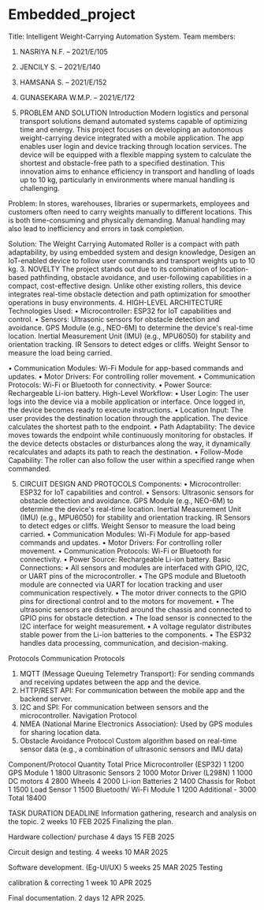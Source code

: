 # Embedded_project
Title: Intelligent Weight-Carrying Automation System.
Team members:
1.	NASRIYA N.F. – 2021/E/105
2.	JENCILY S. – 2021/E/140
3.	HAMSANA S. – 2021/E/152
4.	GUNASEKARA W.M.P.  – 2021/E/172

2.	PROBLEM AND SOLUTION
Introduction
Modern logistics and personal transport solutions demand automated systems capable of optimizing time and energy. This project focuses on developing an autonomous weight-carrying device integrated with a mobile application. The app enables user login and device tracking through location services. The device will be equipped with a flexible mapping system to calculate the shortest and obstacle-free path to a specified destination. This innovation aims to enhance efficiency in transport and handling of loads up to 10 kg, particularly in environments where manual handling is challenging.

Problem:
In stores, warehouses, libraries or supermarkets, employees and customers often need to carry weights manually to different locations. This is both time-consuming and physically demanding. Manual handling may also lead to inefficiency and errors in task completion.

Solution:
The Weight Carrying Automated Roller is a compact with path adaptability, by using embedded system and design knowledge, Desigen an IoT-enabled device to follow user commands and transport weights up to 10 kg. 
3.	NOVELTY
The project stands out due to its combination of location-based pathfinding, obstacle avoidance, and user-following capabilities in a compact, cost-effective design. Unlike other existing rollers, this device integrates real-time obstacle detection and path optimization for smoother operations in busy environments.
4.	 HIGH-LEVEL ARCHITECTURE
Technologies Used:
•	Microcontroller: ESP32 for IoT capabilities and control.
•	Sensors:
 Ultrasonic sensors for obstacle detection and avoidance.
 GPS Module (e.g., NEO-6M) to determine the device's real-time location.
 Inertial Measurement Unit (IMU) (e.g., MPU6050) for stability and orientation tracking.
 IR Sensors to detect edges or cliffs.
 Weight Sensor to measure the load being carried.



•	Communication Modules: Wi-Fi Module for app-based commands and updates.
•	Motor Drivers: For controlling roller movement.
•	Communication Protocols: Wi-Fi or Bluetooth for connectivity.
•	Power Source: Rechargeable Li-ion battery.
High-Level Workflow:
•	User Login: The user logs into the device via a mobile application or interface. Once logged in, the device becomes ready to execute instructions.
•	Location Input: The user provides the destination location through the application. The device calculates the shortest path to the endpoint.
•	Path Adaptability: The device moves towards the endpoint while continuously monitoring for obstacles. If the device detects obstacles or disturbances along the way, it dynamically recalculates and adapts its path to reach the destination.
•	Follow-Mode Capability: The roller can also follow the user within a specified range when commanded.

5.	CIRCUIT DESIGN AND PROTOCOLS
Components:
•	Microcontroller: ESP32 for IoT capabilities and control.
•	Sensors:
 Ultrasonic sensors for obstacle detection and avoidance.
 GPS Module (e.g., NEO-6M) to determine the device's real-time location.
 Inertial Measurement Unit (IMU) (e.g., MPU6050) for stability and orientation tracking.
 IR Sensors to detect edges or cliffs.
 Weight Sensor to measure the load being carried.
•	Communication Modules: Wi-Fi Module for app-based commands and updates.
•	Motor Drivers: For controlling roller movement.
•	Communication Protocols: Wi-Fi or Bluetooth for connectivity.
•	Power Source: Rechargeable Li-ion battery.
Basic Connections:
•	All sensors and modules are interfaced with GPIO, I2C, or UART pins of the microcontroller.
•	The GPS module and Bluetooth module are connected via UART for location tracking and user communication respectively.
•	The motor driver connects to the GPIO pins for directional control and to the motors for movement.
•	The ultrasonic sensors are distributed around the chassis and connected to GPIO pins for obstacle detection.
•	The load sensor is connected to the I2C interface for weight measurement.
•	A voltage regulator distributes stable power from the Li-ion batteries to the components.
•	The ESP32 handles data processing, communication, and decision-making.


Protocols
Communication Protocols
1.	MQTT (Message Queuing Telemetry Transport):
For sending commands and receiving updates between the app and the device.
2.	HTTP/REST API:
For communication between the mobile app and the backend server.
3.	I2C and SPI:
For communication between sensors and the microcontroller.
Navigation Protocol
1.	NMEA (National Marine Electronics Association):
Used by GPS modules for sharing location data.
2.	Obstacle Avoidance Protocol
Custom algorithm based on real-time sensor data (e.g., a combination of ultrasonic sensors and IMU data)

Component/Protocol	    Quantity	Total Price
Microcontroller (ESP32)	1	        1200
GPS Module            	1	        1800
Ultrasonic Sensors	    2	        1000
Motor Driver (L298N)	  1	        1000
DC motors	              4	        2800
Wheels                  4	        2000
Li-ion Batteries	      2	        1400
Chassis for Robot     	1	        1500
Load Sensor	            1	        1500
Bluetooth/ Wi-Fi Module	1	        1200
Additional	-	3000
Total 	18400


TASK	                                                             DURATION	                          DEADLINE
Information gathering, research and analysis on the topic.         2 weeks	                          10 FEB 2025
Finalizing the plan.	

Hardware collection/ purchase 	                                   4 days                             15 FEB 2025

Circuit design and testing.	                                       4 weeks	                          10 MAR 2025

Software development. (Eg-UI/UX)	                                 5 weeks	                          25 MAR 2025
Testing 

calibration & correcting	                                         1 week	                            10 APR 2025

Final documentation.	                                             2 days                           	12 APR 2025.

